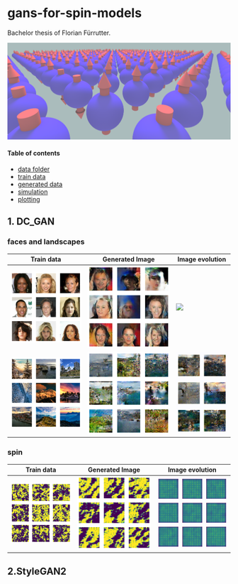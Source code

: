 # gans-for-spin-models
Bachelor thesis of Florian Fürrutter.

![spin_lattice](/img/spin_lattice.png)

#### Table of contents
- [data folder](data)
- [train data](data/train)
- [generated data](data/generated)
- [simulation](simulation)
- [plotting](plotting)


## 1. DC_GAN
### faces and landscapes

 Train data | Generated Image | Image evolution
--- | --- | ---
![](/img/dc_gan_sample0.png) | ![](/img/dc_gan0.png) | ![](/img/dc_gan0.gif)
![](/img/dc_gan_sample1.png) | ![](/img/dc_gan1.png) | ![](/img/dc_gan1.gif)


### spin
 Train data | Generated Image | Image evolution
--- | --- | ---
![](/img/spin_dc_gan_sample.png) | ![](/img/spin_dc_gan.png) | ![](/img/spin_dc_gan.gif)

## 2.StyleGAN2
